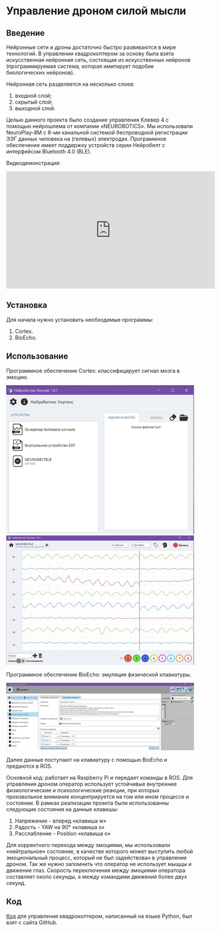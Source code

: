 # Управление дроном силой мысли

## Введение

Нейронные сети и дроны достаточно быстро развиваются в мире технологий. В управлении квадрокоптером за основу была взята искусственная нейронная сеть, состоящая из искусственных нейронов (программируемая система, которая имитирует подобие биологических нейронов).

Нейронная сеть разделяется на несколько слоев:

1. входной слой;
2. скрытый слой;
3. выходной слой.

Целью данного проекта было создание управления Клевер 4 с помощью нейрошлема от компании «NEUROBOTICS». Мы использовали NeuroPlay-8M с 8-ми канальной системой беспроводной регистрации ЭЭГ данных человека на (гелевых) электродах. Программное обеспечение имеет поддержку устройств серии Нейробелт с интерфейсом Bluetooth 4.0 (BLE).

Видеодемонстрация:

<iframe width="560" height="315" src="https://www.youtube.com/embed/uLR5NNcekfA" frameborder="0" allow="accelerometer; autoplay; encrypted-media; gyroscope; picture-in-picture" allowfullscreen></iframe>

## Установка

Для начала нужно установить необходимые программы:

1. Cortex.
2. BioEcho.

## Использование

Программное обеспечение Cortex: классифицирует сигнал мозга в эмоцию.

<img src="../assets/cortex1.jpg">

<img src="../assets/cortex2.jpg">

Программное обеспечение BioEcho: эмуляция физической клавиатуры.

<img src="../assets/bioecho.jpg">

Далее данные поступают на клавиатуру с помощью BioEcho и предаются в ROS.

Основной код: работает на Raspberry Pi и передает команды в ROS. Для управления дроном оператор использует устойчивые внутренние физиологические и психологические реакции, при которых произвольное внимание концентрируется на том или ином процессе и состоянии. В рамках реализации проекта были использованны следующие состояния на данные клавишы:

1. Напряжение - вперед «клавиша w»
2. Радость - YAW на 90° «клавиша s»
3. Расслабление - Position «клавиша o»

Для корректного перехода между эмоциями, мы использовали «нейтральное» состояние, в качестве которого может выступить любой эмоциональный процесс, который не был задействован в управление дроном. Так же нужно запомнить что оператор не использует мыщцы и движение глаз. Скорость переключения между эмоциями оператора составляет около секунды, а между командами движения более двух секунд.

## Код

[Код](https://github.com/hany606/COEX-Internship19/tree/master/projects/NeuroHelmet) для управления квадрокоптером, написанный на языке Python, был взят с сайта GitHub.
